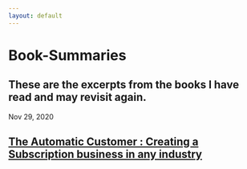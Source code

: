 ```yaml
---
layout: default
---
```


# Book-Summaries

## These are the excerpts from the books I have read and may revisit again.


Nov 29, 2020
## [The Automatic Customer : Creating a Subscription business in any industry](https://www.notion.so/The-Automatic-Customer-Creating-a-subscription-business-in-any-industry-1bd696c337ce45abb0e54df1dda70bc0)